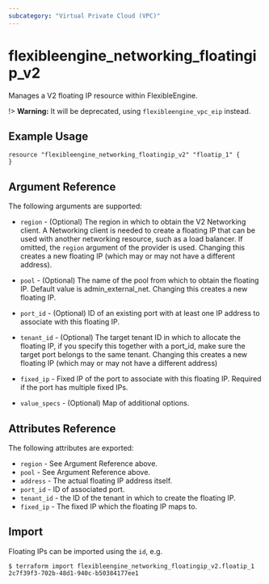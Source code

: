 ```yaml
---
subcategory: "Virtual Private Cloud (VPC)"
---
```


# flexibleengine_networking_floatingip_v2

Manages a V2 floating IP resource within FlexibleEngine.

!> **Warning:** It will be deprecated, using `flexibleengine_vpc_eip` instead.

## Example Usage

```hcl
resource "flexibleengine_networking_floatingip_v2" "floatip_1" {
}
```

## Argument Reference

The following arguments are supported:

* `region` - (Optional) The region in which to obtain the V2 Networking client.
    A Networking client is needed to create a floating IP that can be used with
    another networking resource, such as a load balancer. If omitted, the
    `region` argument of the provider is used. Changing this creates a new
    floating IP (which may or may not have a different address).

* `pool` - (Optional) The name of the pool from which to obtain the floating
    IP. Default value is admin_external_net. Changing this creates a new floating IP.

* `port_id` - (Optional) ID of an existing port with at least one IP address to
    associate with this floating IP.

* `tenant_id` - (Optional) The target tenant ID in which to allocate the floating
    IP, if you specify this together with a port_id, make sure the target port
    belongs to the same tenant. Changing this creates a new floating IP (which
    may or may not have a different address)

* `fixed_ip` - Fixed IP of the port to associate with this floating IP. Required if
the port has multiple fixed IPs.

* `value_specs` - (Optional) Map of additional options.

## Attributes Reference

The following attributes are exported:

* `region` - See Argument Reference above.
* `pool` - See Argument Reference above.
* `address` - The actual floating IP address itself.
* `port_id` - ID of associated port.
* `tenant_id` - the ID of the tenant in which to create the floating IP.
* `fixed_ip` - The fixed IP which the floating IP maps to.

## Import

Floating IPs can be imported using the `id`, e.g.

```
$ terraform import flexibleengine_networking_floatingip_v2.floatip_1 2c7f39f3-702b-48d1-940c-b50384177ee1
```
